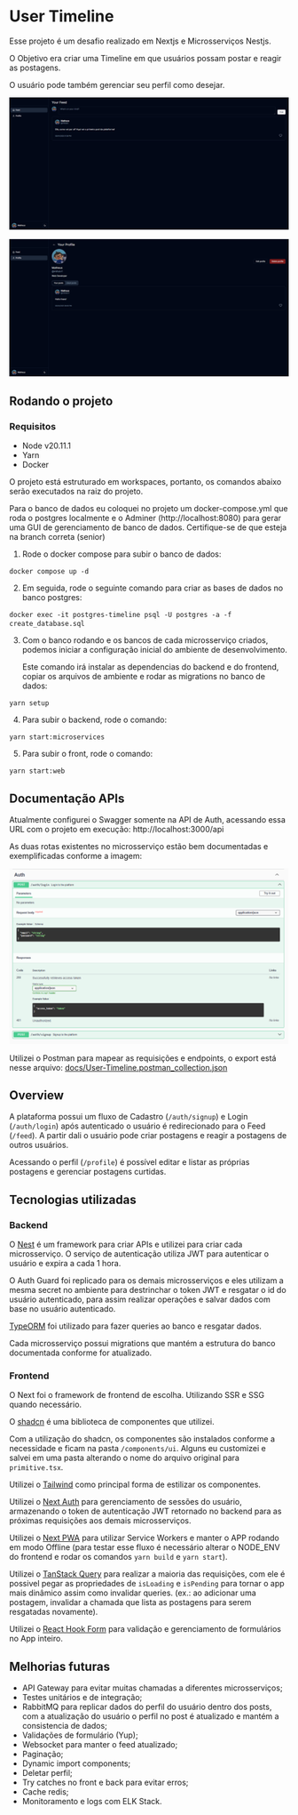 # User Timeline

Esse projeto é um desafio realizado em Nextjs e Microsserviços Nestjs.

O Objetivo era criar uma Timeline em que usuários possam postar e reagir as postagens.

O usuário pode também gerenciar seu perfil como desejar.

![Peview 1](docs/preview-1.png)

![Peview 2](docs/preview-2.png)

## Rodando o projeto

### Requisitos

- Node v20.11.1
- Yarn
- Docker

O projeto está estruturado em workspaces, portanto, os comandos abaixo serão executados na raiz do projeto.

Para o banco de dados eu coloquei no projeto um docker-compose.yml que roda o postgres localmente e o Adminer (http://localhost:8080) para gerar uma GUI de gerenciamento de banco de dados. Certifique-se de que esteja na branch correta (senior)

1. Rode o docker compose para subir o banco de dados:

```
docker compose up -d
```

2. Em seguida, rode o seguinte comando para criar as bases de dados no banco postgres:

```
docker exec -it postgres-timeline psql -U postgres -a -f create_database.sql
```

3. Com o banco rodando e os bancos de cada microsserviço criados, podemos iniciar a configuração inicial do ambiente de desenvolvimento.

   Este comando irá instalar as dependencias do backend e do frontend, copiar os arquivos de ambiente e rodar as migrations no banco de dados:

```
yarn setup
```

4. Para subir o backend, rode o comando:

```
yarn start:microservices
```

5. Para subir o front, rode o comando:

```
yarn start:web
```

## Documentação APIs

Atualmente configurei o Swagger somente na API de Auth, acessando essa URL com o projeto em execução: http://localhost:3000/api

As duas rotas existentes no microsserviço estão bem documentadas e exemplificadas conforme a imagem:

![Preview Swagger Auth API](docs/preview-swagger-auth.png)

Utilizei o Postman para mapear as requisições e endpoints, o export está nesse arquivo: [docs/User-Timeline.postman_collection.json](docs/User-Timeline.postman_collection.json)

## Overview

A plataforma possui um fluxo de Cadastro (`/auth/signup`) e Login (`/auth/login`) após autenticado o usuário é redirecionado para o Feed (`/feed`). A partir dali o usuário pode criar postagens e reagir a postagens de outros usuários.

Acessando o perfil (`/profile`) é possível editar e listar as próprias postagens e gerenciar postagens curtidas.

## Tecnologias utilizadas

### Backend

O [Nest](https://nestjs.com/) é um framework para criar APIs e utilizei para criar cada microsserviço. O serviço de autenticação utiliza JWT para autenticar o usuário e expira a cada 1 hora.

O Auth Guard foi replicado para os demais microsserviços e eles utilizam a mesma secret no ambiente para destrinchar o token JWT e resgatar o id do usuário autenticado, para assim realizar operações e salvar dados com base no usuário autenticado.

[TypeORM](https://typeorm.io/) foi utilizado para fazer queries ao banco e resgatar dados.

Cada microsserviço possui migrations que mantém a estrutura do banco documentada conforme for atualizado.

### Frontend

O Next foi o framework de frontend de escolha. Utilizando SSR e SSG quando necessário.

O [shadcn](https://ui.shadcn.com/) é uma biblioteca de componentes que utilizei.

Com a utilização do shadcn, os componentes são instalados conforme a necessidade e ficam na pasta `/components/ui`. Alguns eu customizei e salvei em uma pasta alterando o nome do arquivo original para `primitive.tsx`.

Utilizei o [Tailwind](https://tailwindcss.com/) como principal forma de estilizar os componentes.

Utilizei o [Next Auth](https://next-auth.js.org/) para gerenciamento de sessões do usuário, armazenando o token de autenticação JWT retornado no backend para as próximas requisições aos demais microsserviços.

Utilizei o [Next PWA](https://www.npmjs.com/package/@ducanh2912/next-pwa) para utilizar Service Workers e manter o APP rodando em modo Offline (para testar esse fluxo é necessário alterar o NODE_ENV do frontend e rodar os comandos `yarn build` e `yarn start`).

Utilizei o [TanStack Query](https://tanstack.com/query/latest) para realizar a maioria das requisições, com ele é possivel pegar as propriedades de `isLoading` e `isPending` para tornar o app mais dinâmico assim como invalidar queries. (ex.: ao adicionar uma postagem, invalidar a chamada que lista as postagens para serem resgatadas novamente).

Utilizei o [React Hook Form](https://www.react-hook-form.com/) para validação e gerenciamento de formulários no App inteiro.

## Melhorias futuras

- API Gateway para evitar muitas chamadas a diferentes microsserviços;
- Testes unitários e de integração;
- RabbitMQ para replicar dados do perfil do usuário dentro dos posts, com a atualização do usuário o perfil no post é atualizado e mantém a consistencia de dados;
- Validações de formulário (Yup);
- Websocket para manter o feed atualizado;
- Paginação;
- Dynamic import components;
- Deletar perfil;
- Try catches no front e back para evitar erros;
- Cache redis;
- Monitoramento e logs com ELK Stack.
